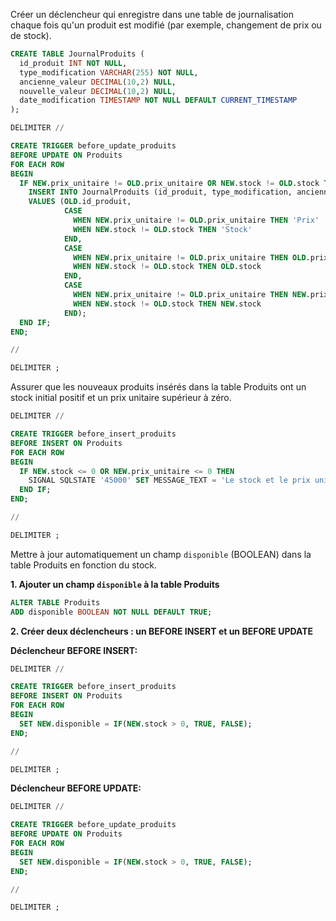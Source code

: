 Créer un déclencheur qui enregistre dans une table de journalisation chaque fois qu'un produit est modifié (par exemple, changement de prix ou de stock).

```sql
CREATE TABLE JournalProduits (
  id_produit INT NOT NULL,
  type_modification VARCHAR(255) NOT NULL,
  ancienne_valeur DECIMAL(10,2) NULL,
  nouvelle_valeur DECIMAL(10,2) NULL,
  date_modification TIMESTAMP NOT NULL DEFAULT CURRENT_TIMESTAMP
);

DELIMITER //

CREATE TRIGGER before_update_produits
BEFORE UPDATE ON Produits
FOR EACH ROW
BEGIN
  IF NEW.prix_unitaire != OLD.prix_unitaire OR NEW.stock != OLD.stock THEN
    INSERT INTO JournalProduits (id_produit, type_modification, ancienne_valeur, nouvelle_valeur)
    VALUES (OLD.id_produit,
            CASE
              WHEN NEW.prix_unitaire != OLD.prix_unitaire THEN 'Prix'
              WHEN NEW.stock != OLD.stock THEN 'Stock'
            END,
            CASE
              WHEN NEW.prix_unitaire != OLD.prix_unitaire THEN OLD.prix_unitaire
              WHEN NEW.stock != OLD.stock THEN OLD.stock
            END,
            CASE
              WHEN NEW.prix_unitaire != OLD.prix_unitaire THEN NEW.prix_unitaire
              WHEN NEW.stock != OLD.stock THEN NEW.stock
            END);
  END IF;
END;

//

DELIMITER ;
```

Assurer que les nouveaux produits insérés dans la table Produits ont un stock initial positif et un prix unitaire supérieur à zéro.

```sql
DELIMITER //

CREATE TRIGGER before_insert_produits
BEFORE INSERT ON Produits
FOR EACH ROW
BEGIN
  IF NEW.stock <= 0 OR NEW.prix_unitaire <= 0 THEN
    SIGNAL SQLSTATE '45000' SET MESSAGE_TEXT = 'Le stock et le prix unitaire doivent être positifs.';
  END IF;
END;

//

DELIMITER ;
```
Mettre à jour automatiquement un champ `disponible` (BOOLEAN) dans la table Produits en fonction du stock.

**1. Ajouter un champ `disponible` à la table Produits**

```sql
ALTER TABLE Produits
ADD disponible BOOLEAN NOT NULL DEFAULT TRUE;
```

**2. Créer deux déclencheurs : un BEFORE INSERT et un BEFORE UPDATE**

**Déclencheur BEFORE INSERT:**

```sql
DELIMITER //

CREATE TRIGGER before_insert_produits
BEFORE INSERT ON Produits
FOR EACH ROW
BEGIN
  SET NEW.disponible = IF(NEW.stock > 0, TRUE, FALSE);
END;

//

DELIMITER ;
```

**Déclencheur BEFORE UPDATE:**

```sql
DELIMITER //

CREATE TRIGGER before_update_produits
BEFORE UPDATE ON Produits
FOR EACH ROW
BEGIN
  SET NEW.disponible = IF(NEW.stock > 0, TRUE, FALSE);
END;

//

DELIMITER ;
```